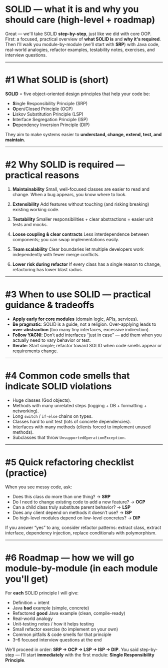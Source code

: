 # SOLID — what it is and **why** you should care (high-level + roadmap)

Great — we'll take SOLID **step-by-step**, just like we did with core OOP. First: a focused, practical overview of **what SOLID is** and **why it's required**. Then I’ll walk you module-by-module (we’ll start with **SRP**) with Java code, real-world analogies, refactor examples, testability notes, exercises, and interview questions.

---

# #1 What SOLID is (short)

**SOLID** = five object-oriented design principles that help your code be:

* **S**ingle Responsibility Principle (SRP)
* **O**pen/Closed Principle (OCP)
* **L**iskov Substitution Principle (LSP)
* **I**nterface Segregation Principle (ISP)
* **D**ependency Inversion Principle (DIP)

They aim to make systems easier to **understand, change, extend, test, and maintain**.

---

# #2 Why SOLID is required — practical reasons

1. **Maintainability**
   Small, well-focused classes are easier to read and change. When a bug appears, you know where to look.

2. **Extensibility**
   Add features without touching (and risking breaking) existing working code.

3. **Testability**
   Smaller responsibilities + clear abstractions = easier unit tests and mocks.

4. **Loose coupling & clear contracts**
   Less interdependence between components; you can swap implementations easily.

5. **Team scalability**
   Clear boundaries let multiple developers work independently with fewer merge conflicts.

6. **Lower risk during refactor**
   If every class has a single reason to change, refactoring has lower blast radius.

---

# #3 When to use SOLID — practical guidance & tradeoffs

* **Apply early for core modules** (domain logic, APIs, services).
* **Be pragmatic**: SOLID is a guide, not a religion. Over-applying leads to **over-abstraction** (too many tiny interfaces, excessive indirection).
* **Follow YAGNI**: Don’t add interfaces “just in case” — add them when you actually need to vary behavior or test.
* **Iterate**: Start simple; refactor toward SOLID when code smells appear or requirements change.

---

# #4 Common code smells that indicate SOLID violations

* Huge classes (God objects).
* Methods with many unrelated steps (logging + DB + formatting + networking).
* Long `switch` / `if-else` chains on types.
* Classes hard to unit test (lots of concrete dependencies).
* Interfaces with many methods (clients forced to implement unused methods).
* Subclasses that throw `UnsupportedOperationException`.

---

# #5 Quick refactoring checklist (practice)

When you see messy code, ask:

* Does this class do more than one thing? → **SRP**
* Do I need to change existing code to add a new feature? → **OCP**
* Can a child class truly substitute parent behavior? → **LSP**
* Does any client depend on methods it doesn’t use? → **ISP**
* Do high-level modules depend on low-level concretes? → **DIP**

If you answer “yes” to any, consider refactor patterns: extract class, extract interface, dependency injection, replace conditionals with polymorphism.

---

# #6 Roadmap — how we will go module-by-module (in each module you'll get)

For **each** SOLID principle I will give:

* Definition + intent
* Java **bad** example (simple, concrete)
* Refactored **good** Java example (clean, compile-ready)
* Real-world analogy
* Unit-testing notes / how it helps testing
* Small refactor exercise (to implement on your own)
* Common pitfalls & code smells for that principle
* 3–6 focused interview questions at the end

We’ll proceed in order: **SRP → OCP → LSP → ISP → DIP**. You said step-by-step — I’ll start **immediately** with the first module: **Single Responsibility Principle**.
